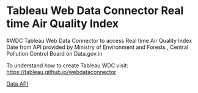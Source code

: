 # Tableau Web Data Connector Real time Air Quality Index
#WDC
Tableau Web Data Connector to access Real time Air Quality Index Date from API provided by Ministry of Environment and Forests , Central Pollution Control Board on Data.gov.in

To understand how to create Tableau WDC visit: https://tableau.github.io/webdataconnector

[Data API](https://data.gov.in/resources/real-time-air-quality-index-various-locations/api)

